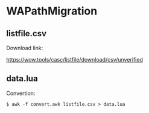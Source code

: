 # WAPathMigration

## listfile.csv

Download link:

<https://wow.tools/casc/listfile/download/csv/unverified>

## data.lua

Convertion:

`$ awk -f convert.awk listfile.csv > data.lua`